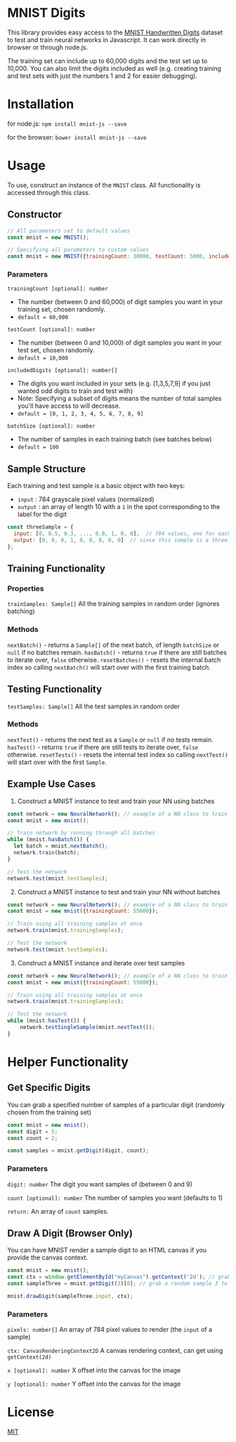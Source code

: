 
MNIST Digits
============

This library provides easy access to the [MNIST Handwritten Digits](http://yann.lecun.com/exdb/mnist/) dataset to test and train neural networks in Javascript. It can work directly in browser or through node.js.

The training set can include up to 60,000 digits and the test set up to 10,000. You can also limit the digits included as well (e.g. creating training and test sets with just the numbers 1 and 2 for easier debugging).

# Installation

for node.js: `npm install mnist-js --save`

for the browser: `bower install mnist-js --save`

# Usage

To use, construct an instance of the `MNIST` class. All functionality is accessed through this class.

## Constructor

```javascript
// All parameters set to default values
const mnist = new MNIST();

// Specifying all parameters to custom values
const mnist = new MNIST({trainingCount: 30000, testCount: 5000, includedDigits: [1, 3, 5], batchSize: 10});
```
### Parameters

`trainingCount [optional]: number` 

- The number (between 0 and 60,000) of digit samples you want in your training set, chosen randomly.
- `default = 60,000`

`testCount [optional]: number` 
- The number (between 0 and 10,000) of digit samples you want in your test set, chosen randomly. 
- `default = 10,000`

`includedDigits [optional]: number[]`
- The digits you want included in your sets (e.g. [1,3,5,7,9] if you just wanted odd digits to train and test with)
- Note: Specifying a subset of digits means the number of total samples you'll have access to will decrease.
- `default = [0, 1, 2, 3, 4, 5, 6, 7, 8, 9]`

`batchSize [optional]: number`
- The number of samples in each training batch (see batches below)
- `default = 100`

## Sample Structure
Each training and test sample is a basic object with two keys:
- `input` : 784 grayscale pixel values (normalized)
- `output` : an array of length 10 with a `1` in the spot corresponding to the label for the digit
```javascript
const threeSample = {
  input: [0, 0.5, 0.3, ..., 0.8, 1, 0, 0],  // 784 values, one for each pixel
  output: [0, 0, 0, 1, 0, 0, 0, 0, 0]  // since this sample is a three, it has a 1 at that index
};
```
## Training Functionality
### Properties
`trainSamples: Sample[]` All the training samples in random order (ignores batching)
  ### Methods
`nextBatch()` - returns a `Sample[]` of the next batch, of length `batchSize` or `null` if no batches remain.
`hasBatch()` - returns `true` if there are still batches to iterate over, `false` otherwise.
`resetBatches()` - resets the internal batch index so calling `nextBatch()` will start over with the first training batch.

## Testing Functionality
`testSamples: Sample[]` All the test samples in random order
 ### Methods
`nextTest()` - returns the next test as a `Sample` or `null` if no tests remain.
`hasTest()` - returns `true` if there are still tests to iterate over, `false` otherwise.
`resetTests()` - resets the internal test index so calling `nextTest()` will start over with the first `Sample`.

## Example Use Cases
1. Construct a MNIST instance to test and train your NN using batches

```javascript
const network = new NeuralNetwork(); // example of a NN class to train and test
const mnist = new mnist();

// Train network by running through all batches
while (mnist.hasBatch()) {
  let batch = mnist.nextBatch();
  network.train(batch);
}

// Test the network
network.test(mnist.testSamples);
```
2. Construct a MNIST instance to test and train your NN without batches
```javascript
const network = new NeuralNetwork(); // example of a NN class to train and test
const mnist = new mnist({trainingCount: 55000});

// Train using all training samples at once
network.train(mnist.trainingSamples);

// Test the network
network.test(mnist.testSamples);
```
3. Construct a MNIST instance and iterate over test samples
```javascript
const network = new NeuralNetwork(); // example of a NN class to train and test
const mnist = new mnist({trainingCount: 55000});

// Train using all training samples at once
network.train(mnist.trainingSamples);

// Test the network
while (mnist.hasTest()) {
	network.testSingleSample(mnist.nextTest());
}
```
# Helper Functionality
## Get Specific Digits
You can grab a specified number of samples of a particular digit (randomly chosen from the training set)
```javascript
const mnist = new mnist();
const digit = 5;
const count = 2;

const samples = mnist.getDigit(digit, count);
```
### Parameters
`digit: number` The digit you want samples of (between 0 and 9)

`count [optional]: number` The number of samples you want (defaults to 1)

`return:` An array of `count` samples.

## Draw A Digit (Browser Only)

You can have MNIST render a sample digit to an HTML canvas if you provide the canvas context.
```javascript
const mnist = new mnist();
const ctx = window.getElementById("myCanvas").getContext('2d'); // grab a canvas element
const sampleThree = mnist.getDigit(3)[0]; // grab a random sample 3 to render

mnist.drawDigit(sampleThree.input, ctx);
```
### Parameters
`pixels: number[]` An array of 784 pixel values to render (the `input` of a sample)

`ctx: CanvasRenderingContext2D` A canvas rendering context, can get using `getContext(2d)`

`x [optional]: number` X offset into the canvas for the image

`y [optional]: number` Y offset into the canvas for the image

# License

[MIT](https://choosealicense.com/licenses/mit/)